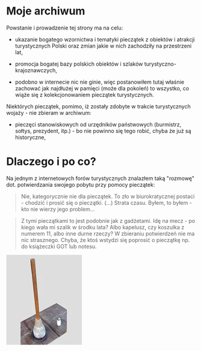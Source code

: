 # Moje archiwum

Powstanie i prowadzenie tej strony ma na celu:

* ukazanie bogatego wzornictwa i tematyki pieczątek z obiektów i atrakcji turystycznych Polski oraz zmian jakie w nich
  zachodziły na przestrzeni lat,
* promocja bogatej bazy polskich obiektów i szlaków turystyczno-krajoznawczych,

* podobno w internecie nic nie ginie, więc postanowiłem tutaj właśnie zachować jak najdłużej w pamięci (może dla
  pokoleń) to wszystko, co wiąże się z kolekcjonowaniem pieczątek turystycznych.

Niektórych pieczątek, pomimo, iż zostały zdobyte w trakcie turystycznych wojaży - nie zbieram w archiwum:

* pieczęci stanowiskowych od urzędników państwowych (burmistrz, sołtys, prezydent, itp.) - bo nie powinno się tego
  robić, chyba że już są historyczne,

# Dlaczego i po co?

Na jednym z internetowych forów turystycznych znalazłem taką "rozmowę" dot. potwierdzania swojego pobytu przy pomocy
pieczątek:

> Nie, kategorycznie nie dla pieczątek. To zło w biurokratycznej postaci - chodzić i prosić się o pieczątki. (...)
> Strata czasu. Byłem, to byłem - kto nie wierzy jego problem...

> Z tymi pieczątkami to jest podobnie jak z gadżetami. Idę na mecz - po kiego wała mi szalik w środku lata? Albo
> kapelusz, czy koszulka z numerem 11, albo inne durne rzeczy? W zbieraniu potwierdzeń nie ma nic strasznego. Chyba, że
> ktoś wstydzi się poprosić o pieczątkę np. do książeczki GOT lub notesu.


![](static/Orlica1.webp)
